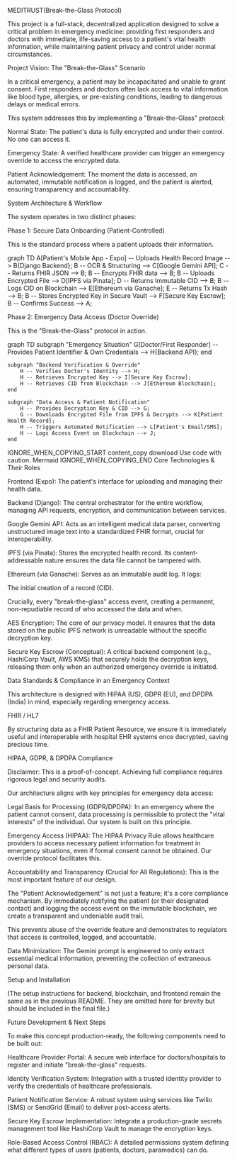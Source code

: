 

MEDITRUST(Break-the-Glass Protocol)

This project is a full-stack, decentralized application designed to solve a critical problem in emergency medicine: providing first responders and doctors with immediate, life-saving access to a patient's vital health information, while maintaining patient privacy and control under normal circumstances.

Project Vision: The "Break-the-Glass" Scenario

In a critical emergency, a patient may be incapacitated and unable to grant consent. First responders and doctors often lack access to vital information like blood type, allergies, or pre-existing conditions, leading to dangerous delays or medical errors.

This system addresses this by implementing a "Break-the-Glass" protocol:

Normal State: The patient's data is fully encrypted and under their control. No one can access it.

Emergency State: A verified healthcare provider can trigger an emergency override to access the encrypted data.

Patient Acknowledgement: The moment the data is accessed, an automated, immutable notification is logged, and the patient is alerted, ensuring transparency and accountability.

System Architecture & Workflow

The system operates in two distinct phases:

Phase 1: Secure Data Onboarding (Patient-Controlled)

This is the standard process where a patient uploads their information.

graph TD
    A[Patient's Mobile App - Expo] -- Uploads Health Record Image --> B{Django Backend};
    B -- OCR & Structuring --> C[Google Gemini API];
    C -- Returns FHIR JSON --> B;
    B -- Encrypts FHIR data --> B;
    B -- Uploads Encrypted File --> D[IPFS via Pinata];
    D -- Returns Immutable CID --> B;
    B -- Logs CID on Blockchain --> E[Ethereum via Ganache];
    E -- Returns Tx Hash --> B;
    B -- Stores Encrypted Key in Secure Vault --> F[Secure Key Escrow];
    B -- Confirms Success --> A;

Phase 2: Emergency Data Access (Doctor Override)

This is the "Break-the-Glass" protocol in action.

graph TD
    subgraph "Emergency Situation"
        G[Doctor/First Responder] -- Provides Patient Identifier & Own Credentials --> H{Backend API};
    end
    
    subgraph "Backend Verification & Override"
        H -- Verifies Doctor's Identity --> H;
        H -- Retrieves Encrypted Key --> I[Secure Key Escrow];
        H -- Retrieves CID from Blockchain --> J[Ethereum Blockchain];
    end
    
    subgraph "Data Access & Patient Notification"
        H -- Provides Decryption Key & CID --> G;
        G -- Downloads Encrypted File from IPFS & Decrypts --> K[Patient Health Record];
        H -- Triggers Automated Notification --> L[Patient's Email/SMS];
        H -- Logs Access Event on Blockchain --> J;
    end
IGNORE_WHEN_COPYING_START
content_copy
download
Use code with caution.
Mermaid
IGNORE_WHEN_COPYING_END
Core Technologies & Their Roles

Frontend (Expo): The patient's interface for uploading and managing their health data.

Backend (Django): The central orchestrator for the entire workflow, managing API requests, encryption, and communication between services.

Google Gemini API: Acts as an intelligent medical data parser, converting unstructured image text into a standardized FHIR format, crucial for interoperability.

IPFS (via Pinata): Stores the encrypted health record. Its content-addressable nature ensures the data file cannot be tampered with.

Ethereum (via Ganache): Serves as an immutable audit log. It logs:

The initial creation of a record (CID).

Crucially, every "break-the-glass" access event, creating a permanent, non-repudiable record of who accessed the data and when.

AES Encryption: The core of our privacy model. It ensures that the data stored on the public IPFS network is unreadable without the specific decryption key.

Secure Key Escrow (Conceptual): A critical backend component (e.g., HashiCorp Vault, AWS KMS) that securely holds the decryption keys, releasing them only when an authorized emergency override is initiated.

Data Standards & Compliance in an Emergency Context

This architecture is designed with HIPAA (US), GDPR (EU), and DPDPA (India) in mind, especially regarding emergency access.

FHIR / HL7

By structuring data as a FHIR Patient Resource, we ensure it is immediately useful and interoperable with hospital EHR systems once decrypted, saving precious time.

HIPAA, GDPR, & DPDPA Compliance

Disclaimer: This is a proof-of-concept. Achieving full compliance requires rigorous legal and security audits.

Our architecture aligns with key principles for emergency data access:

Legal Basis for Processing (GDPR/DPDPA): In an emergency where the patient cannot consent, data processing is permissible to protect the "vital interests" of the individual. Our system is built on this principle.

Emergency Access (HIPAA): The HIPAA Privacy Rule allows healthcare providers to access necessary patient information for treatment in emergency situations, even if formal consent cannot be obtained. Our override protocol facilitates this.

Accountability and Transparency (Crucial for All Regulations): This is the most important feature of our design.

The "Patient Acknowledgement" is not just a feature; it's a core compliance mechanism. By immediately notifying the patient (or their designated contact) and logging the access event on the immutable blockchain, we create a transparent and undeniable audit trail.

This prevents abuse of the override feature and demonstrates to regulators that access is controlled, logged, and accountable.

Data Minimization: The Gemini prompt is engineered to only extract essential medical information, preventing the collection of extraneous personal data.

Setup and Installation

(The setup instructions for backend, blockchain, and frontend remain the same as in the previous README. They are omitted here for brevity but should be included in the final file.)

Future Development & Next Steps

To make this concept production-ready, the following components need to be built out:

Healthcare Provider Portal: A secure web interface for doctors/hospitals to register and initiate "break-the-glass" requests.

Identity Verification System: Integration with a trusted identity provider to verify the credentials of healthcare professionals.

Patient Notification Service: A robust system using services like Twilio (SMS) or SendGrid (Email) to deliver post-access alerts.

Secure Key Escrow Implementation: Integrate a production-grade secrets management tool like HashiCorp Vault to manage the encryption keys.

Role-Based Access Control (RBAC): A detailed permissions system defining what different types of users (patients, doctors, paramedics) can do.

